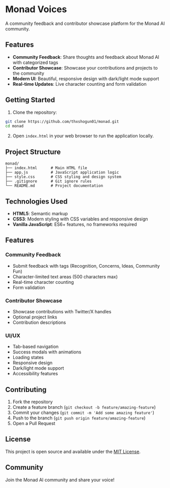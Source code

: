 # Monad Voices

A community feedback and contributor showcase platform for the Monad AI community.

## Features

- **Community Feedback**: Share thoughts and feedback about Monad AI with categorized tags
- **Contributor Showcase**: Showcase your contributions and projects to the community
- **Modern UI**: Beautiful, responsive design with dark/light mode support
- **Real-time Updates**: Live character counting and form validation

## Getting Started

1. Clone the repository:
```bash
git clone https://github.com/thxshogun01/monad.git
cd monad
```

2. Open `index.html` in your web browser to run the application locally.

## Project Structure

```
monad/
├── index.html      # Main HTML file
├── app.js          # JavaScript application logic
├── style.css       # CSS styling and design system
├── .gitignore      # Git ignore rules
└── README.md       # Project documentation
```

## Technologies Used

- **HTML5**: Semantic markup
- **CSS3**: Modern styling with CSS variables and responsive design
- **Vanilla JavaScript**: ES6+ features, no frameworks required

## Features

### Community Feedback
- Submit feedback with tags (Recognition, Concerns, Ideas, Community Fun)
- Character-limited text areas (500 characters max)
- Real-time character counting
- Form validation

### Contributor Showcase
- Showcase contributions with Twitter/X handles
- Optional project links
- Contribution descriptions

### UI/UX
- Tab-based navigation
- Success modals with animations
- Loading states
- Responsive design
- Dark/light mode support
- Accessibility features

## Contributing

1. Fork the repository
2. Create a feature branch (`git checkout -b feature/amazing-feature`)
3. Commit your changes (`git commit -m 'Add some amazing feature'`)
4. Push to the branch (`git push origin feature/amazing-feature`)
5. Open a Pull Request

## License

This project is open source and available under the [MIT License](LICENSE).

## Community

Join the Monad AI community and share your voice!
